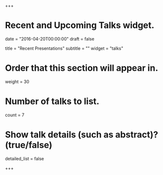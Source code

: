+++
# Recent and Upcoming Talks widget.

date = "2016-04-20T00:00:00"
draft = false

title = "Recent Presentations"
subtitle = ""
widget = "talks"

# Order that this section will appear in.
weight = 30

# Number of talks to list.
count = 7

# Show talk details (such as abstract)? (true/false)
detailed_list = false

+++

